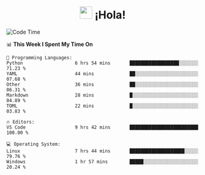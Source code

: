 <div align="center"><h1><img src="https://github.com/blackcater/blackcater/raw/main/images/Hi.gif" height="32"/> ¡Hola!</h1>
</div>

<!--START_SECTION:waka-->
![Code Time](http://img.shields.io/badge/Code%20Time-598%20hrs%2027%20mins-blue)

📊 **This Week I Spent My Time On** 

```text
💬 Programming Languages: 
Python                   6 hrs 54 mins       ██████████████████░░░░░░░   71.23 % 
YAML                     44 mins             ██░░░░░░░░░░░░░░░░░░░░░░░   07.68 % 
Other                    36 mins             ██░░░░░░░░░░░░░░░░░░░░░░░   06.31 % 
Markdown                 28 mins             █░░░░░░░░░░░░░░░░░░░░░░░░   04.89 % 
TOML                     22 mins             █░░░░░░░░░░░░░░░░░░░░░░░░   03.83 % 

🔥 Editors: 
VS Code                  9 hrs 42 mins       █████████████████████████   100.00 % 

💻 Operating System: 
Linux                    7 hrs 44 mins       ████████████████████░░░░░   79.76 % 
Windows                  1 hr 57 mins        █████░░░░░░░░░░░░░░░░░░░░   20.24 % 
```


<!--END_SECTION:waka-->